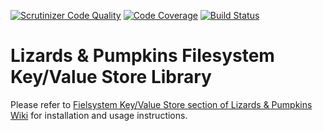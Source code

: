 [![Scrutinizer Code Quality](https://scrutinizer-ci.com/g/lizards-and-pumpkins/lib-key-value-store-filesystem/badges/quality-score.png?b=master&s=bb712a83f4df0623fb359e5a1940edeced3ae192)](https://scrutinizer-ci.com/g/lizards-and-pumpkins/lib-key-value-store-filesystem/?branch=master) [![Code Coverage](https://scrutinizer-ci.com/g/lizards-and-pumpkins/lib-key-value-store-filesystem/badges/coverage.png?b=master&s=6ee9ea4d6ab47f26d26e85d291f3ed5297bd30da)](https://scrutinizer-ci.com/g/lizards-and-pumpkins/lib-key-value-store-filesystem/?branch=master) [![Build Status](https://scrutinizer-ci.com/g/lizards-and-pumpkins/lib-key-value-store-filesystem/badges/build.png?b=master&s=38e33b3c52d6f5023d0ac98056ddc004bba355ed)](https://scrutinizer-ci.com/g/lizards-and-pumpkins/lib-key-value-store-filesystem/build-status/master)
# Lizards & Pumpkins Filesystem Key/Value Store Library

Please refer to [Fielsystem Key/Value Store section of Lizards & Pumpkins Wiki](https://github.com/lizards-and-pumpkins/catalog/wiki/Filesystem-Key-Value-Store) for installation and usage instructions.
